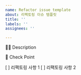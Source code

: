 ```yaml
---
name: Refactor issue template
about: 리팩토링 이슈 템플릿
title: ''
labels: ''
assignees: ''

---
```


🤷‍♂️ Description
<!-- 리팩토링하고자 하는 것에 대해 작성해 주세요. -->

📝 Check Point
<!-- 리팩토링 사항을 리스트로 작성해주세요. -->

[ ] 리팩토링 사항 1
[ ] 리팩토링 사항 2

